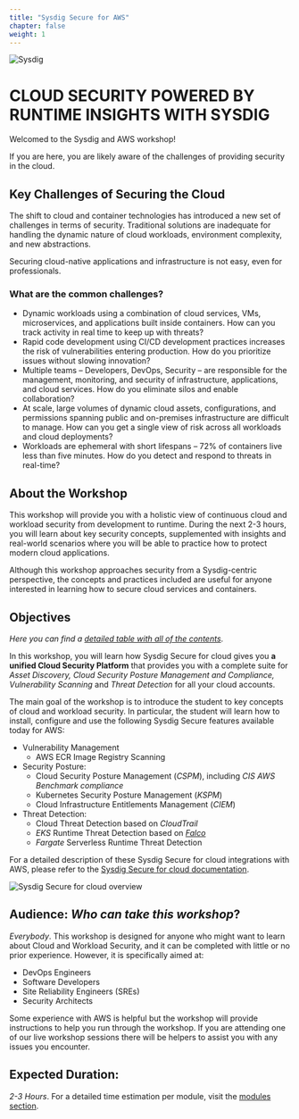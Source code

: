 ```yaml
---
title: "Sysdig Secure for AWS"
chapter: false
weight: 1
---
```

<!-- this is the HOME LANDING PAGE https://sysdig.awsworkshop.io/ 
Instead of using this to introduce Sysdig Platform,
this is a intro to the workshop:
- what are cloud native applications
- Intro to the workshop
- Objectives
- Audience
- Duration
- -->

![Sysdig](/images/logo.png)


# CLOUD SECURITY POWERED BY RUNTIME INSIGHTS WITH SYSDIG

Welcomed to the Sysdig and AWS workshop!

If you are here, you are likely aware of the challenges of providing security in the cloud.


## Key Challenges of Securing the Cloud

The shift to cloud and container technologies has introduced a new set of challenges in terms of security. Traditional solutions are inadequate for handling the dynamic nature of cloud workloads, environment complexity, and new abstractions.  

Securing cloud-native applications and infrastructure is not easy, even for professionals. 


### What are the common challenges?
- Dynamic workloads using a combination of cloud services, VMs, microservices, and applications built inside containers. How can you track activity in real time to keep up with threats?
- Rapid code development using CI/CD development practices increases the risk of vulnerabilities entering production. How do you prioritize issues without slowing innovation? 
- Multiple teams – Developers, DevOps, Security – are responsible for the management, monitoring, and security of infrastructure, applications, and cloud services. How do you eliminate silos and enable collaboration? 
- At scale, large volumes of dynamic cloud assets, configurations, and permissions spanning public and on-premises infrastructure are difficult to manage. How can you get a single view of risk across all workloads and cloud deployments?
- Workloads are ephemeral with short lifespans – 72% of containers live less than five minutes. How do you detect and respond to threats in real-time?


## About the Workshop

This workshop will provide you with a holistic view of continuous cloud and workload security from development to runtime. During the next 2-3 hours, you will learn about key security concepts, supplemented with insights and real-world scenarios where you will be able to practice how to protect modern cloud applications.

Although this workshop approaches security from a Sysdig-centric perspective, the concepts and practices included are useful for anyone interested in learning how to secure cloud services and containers.


## Objectives

_Here you can find a [detailed table with all of the contents](/0-introduction.html)_.

In this workshop, you will learn how Sysdig Secure for cloud gives you 
**a unified Cloud Security Platform** that provides you with a complete suite for 
_Asset Discovery, Cloud Security Posture Management and Compliance,
Vulnerability Scanning_ and _Threat Detection_ for all your cloud accounts.


The main goal of the workshop is to introduce the student
to key concepts of cloud and workload security.
In particular, the student will learn how to install, configure and use
the following Sysdig Secure features available today for AWS:

- Vulnerability Management
   - AWS ECR Image Registry Scanning
 - Security Posture:
   - Cloud Security Posture Management (_CSPM_), including _CIS AWS Benchmark compliance_
   - Kubernetes Security Posture Management (_KSPM_)
   - Cloud Infrastructure Entitlements Management (_CIEM_)
 - Threat Detection:
   - Cloud Threat Detection based on _CloudTrail_
   - _EKS_ Runtime Threat Detection based on [_Falco_](https://falco.org/)
   - _Fargate_ Serverless Runtime Threat Detection

For a detailed description of these Sysdig Secure for cloud integrations with AWS,
please refer to the [Sysdig Secure for cloud documentation](https://docs.sysdig.com/en/docs/sysdig-secure/sysdig-secure-for-cloud/aws).

![Sysdig Secure for cloud overview](/images/sysdig-cdr.png)


## Audience: _Who can take this workshop_?

_Everybody_. This workshop is designed for anyone who might want
to learn about Cloud and Workload Security,
and it can be completed with little or no prior experience. 
However, it is specifically aimed at:

- DevOps Engineers
- Software Developers
- Site Reliability Engineers (SREs)
- Security Architects


Some experience with AWS is helpful but the workshop will provide instructions
to help you run through the workshop.
If you are attending one of our live workshop sessions there will be helpers
to assist you with any issues you encounter.


## Expected Duration:

_2-3 Hours_. For a detailed time estimation per module, visit the [modules section](/0-introduction.html).

<!-- ---

¹ Gartner, 2021. [_Innovation Insight for Cloud_Native Application Protection Platforms_](https://www.gartner.com/en/documents/4005115).

² Sysdig, 2022. [_Cloud_Native Security and Usage Report_](https://sysdig.com/2022-cloud-native-security-and-usage-report/). -->
